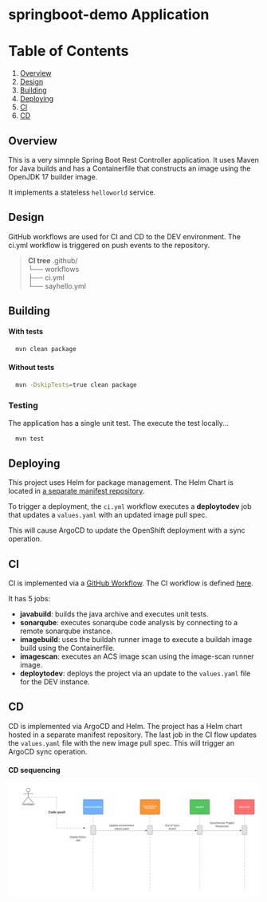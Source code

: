 # springboot-demo Application


# Table of Contents
1. [Overview](#Overview)
2. [Design](#Design)
3. [Building](#Building)
4. [Deploying](#Deploying)
5. [CI](#CI)
6. [CD](#CD)


## Overview
This is a very simnple Spring Boot Rest Controller application.  It uses Maven for Java builds and has a Containerfile that constructs an image using the OpenJDK 17 builder image.

It implements a stateless `helloworld` service.

## Design
GitHub workflows are used for CI and CD to the DEV environment.  The ci.yml workflow is triggered on push events to the repository.


> **CI tree**
.github/\
└── workflows\
    ├── ci.yml\
    └── sayhello.yml


## Building
#### With tests
```bash
  mvn clean package 
```
#### Without tests
```bash
  mvn -DskipTests=true clean package
```

### Testing
The application has a single unit test.  The execute the test locally...
```bash
  mvn test
```

## Deploying
This project uses Helm for package management.  The Helm Chart is located in [a separate manifest repository](https://github.com/abryson-redhat/argocd-demo/tree/helm/gitops/manifests/busunit1/integration/teams/appteam1/apps/springboot-demo).

To trigger a deployment, the `ci.yml` workflow executes a **deploytodev** job that updates a `values.yaml` with an updated image pull spec.

This will cause ArgoCD to update the OpenShift deployment with a sync operation.


##  CI
CI is implemented via a [GitHub Workflow](https://docs.github.com/en/actions/using-workflows).
The CI workflow is defined [here](https://github.com/abryson-redhat/springboot-demo/.github/workflows/ci.yml).

It has 5 jobs:
- **javabuild**:    builds the java archive and executes unit tests.
- **sonarqube**:    executes sonarqube code analysis by connecting to a remote sonarqube instance.
- **imagebuild**:   uses the buildah runner image to execute a buildah image build using the Containerfile.
- **imagescan**:    executes an ACS image scan using the image-scan runner image.
- **deploytodev**:  deploys the project via an update to the `values.yaml` file for the DEV instance.


## CD
CD is implemented via ArgoCD and Helm.  The project has a Helm chart hosted in a separate manifest repository.  The last job in the CI flow updates the `values.yaml` file with the new image pull spec.  This will trigger an ArgoCD sync operation.

#### CD sequencing
![CD sequencing](https://github.com/abryson-redhat/springboot-demo/blob/main/images/CD_sequence_diagram-Helm.png)

